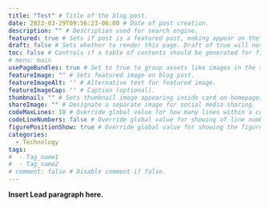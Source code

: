 ```yaml
---
title: "Test" # Title of the blog post.
date: 2023-03-29T09:56:23-06:00 # Date of post creation.
description: "" # Description used for search engine.
featured: true # Sets if post is a featured post, making appear on the home page side bar.
draft: false # Sets whether to render this page. Draft of true will not be rendered.
toc: false # Controls if a table of contents should be generated for first-level links automatically.
# menu: main
usePageBundles: true # Set to true to group assets like images in the same folder as this post.
featureImage: "" # Sets featured image on blog post.
featureImageAlt: '' # Alternative text for featured image.
featureImageCap: '' # Caption (optional).
thumbnail: "" # Sets thumbnail image appearing inside card on homepage.
shareImage: "" # Designate a separate image for social media sharing.
codeMaxLines: 10 # Override global value for how many lines within a code block before auto-collapsing.
codeLineNumbers: false # Override global value for showing of line numbers within code block.
figurePositionShow: true # Override global value for showing the figure label.
categories:
  - Technology
tags:
#  - Tag_name1
#  - Tag_name2
# comment: false # Disable comment if false.
---
```


**Insert Lead paragraph here.**
